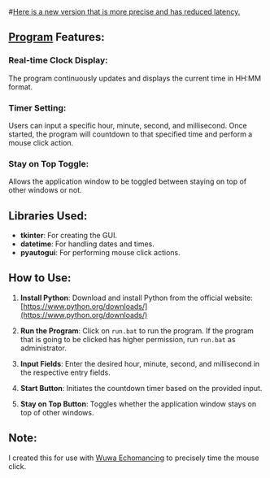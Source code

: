 #[Here is a new version that is more precise and has reduced latency.](https://github.com/kindaw/TimedClick)

## [Program](https://github.com/kindaw/ClickInTime/archive/refs/heads/main.zip) Features:

### Real-time Clock Display:
The program continuously updates and displays the current time in HH:MM format.

### Timer Setting:
Users can input a specific hour, minute, second, and millisecond. Once started, the program will countdown to that specified time and perform a mouse click action.

### Stay on Top Toggle:
Allows the application window to be toggled between staying on top of other windows or not.

## Libraries Used:
- **tkinter**: For creating the GUI.
- **datetime**: For handling dates and times.
- **pyautogui**: For performing mouse click actions.

## How to Use:
1. **Install Python**: Download and install Python from the official website: [https://www.python.org/downloads/](https://www.python.org/downloads/)

2. **Run the Program**: Click on `run.bat` to run the program. If the program that is going to be clicked has higher permission, run `run.bat` as administrator.

3. **Input Fields**: Enter the desired hour, minute, second, and millisecond in the respective entry fields.

4. **Start Button**: Initiates the countdown timer based on the provided input.

5. **Stay on Top Button**: Toggles whether the application window stays on top of other windows.

## Note:
I created this for use with [Wuwa Echomancing](https://docs.google.com/spreadsheets/d/1Wixi5VK2EGO1oqbiFDkhRPCYjnhMTRrUPV3ZmynaAaI/htmlview?gid=413394713&pru=AAABkNSZMCA*fgSqdA_NmFh7-pg_dSjcIw#) to precisely time the mouse click.

